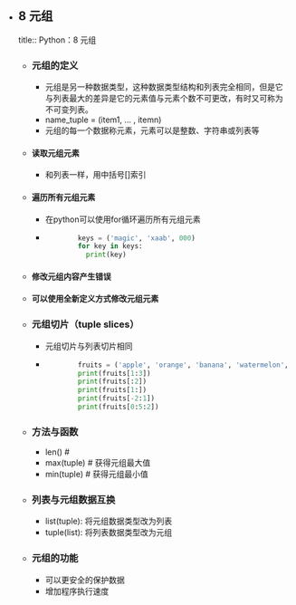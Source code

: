 - ## 8 元组
  title:: Python：8 元组
	- ### 元组的定义
		- 元组是另一种数据类型，这种数据类型结构和列表完全相同，但是它与列表最大的差异是它的元素值与元素个数不可更改，有时又可称为不可变列表。
		- name_tuple = (item1, ... , itemn)
		- 元组的每一个数据称元素，元素可以是整数、字符串或列表等
	- #### 读取元组元素
		- 和列表一样，用中括号[]索引
	- #### 遍历所有元组元素
		- 在python可以使用for循环遍历所有元组元素
		- ``` python
		  		  keys = ('magic', 'xaab', 000)
		  		  for key in keys:
		  		    print(key)
		  ```
	- #### 修改元组内容产生错误
	- #### 可以使用全新定义方式修改元组元素
	- ### 元组切片（tuple slices）
		- 元组切片与列表切片相同
		- ``` python
		  		  fruits = ('apple', 'orange', 'banana', 'watermelon', 'grape')
		  		  print(fruits[1:3])
		  		  print(fruits[:2])
		  		  print(fruits[1:])
		  		  print(fruits[-2:1])
		  		  print(fruits[0:5:2])
		  ```
	- ### 方法与函数
		- len()         #
		- max(tuple)    # 获得元组最大值
		- min(tuple)    # 获得元组最小值
	- ### 列表与元组数据互换
		- list(tuple): 将元组数据类型改为列表
		- tuple(list): 将列表数据类型改为元组
	- ### 元组的功能
		- 可以更安全的保护数据
		- 增加程序执行速度